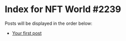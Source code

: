 # Index for NFT World #2239
Posts will be displayed in the order below:

- [Your first post](./001-first.md)

